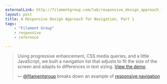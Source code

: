 ```yaml
---
externalLink: http://filamentgroup.com/lab/responsive_design_approach_for_navigation/
layout: post
title: A Responsive Design Approach for Navigation, Part 1
tags:
    - "Filament Group"
    - responsive
    - reference

---
```


> Using progressive enhancement, CSS media queries, and a little
> JavaScript, we built a navigation list that adjusts to fit the
> size of the screen and adapts to differences in text sizing.
> [View the demo](http://filamentgroup.com/examples/rwd-nav-patterns/).
> <footer>— <a href="http://twitter.com/filamentgroup">@filamentgroup</a> breaks down an example of <a href="http://filamentgroup.com/lab/responsive_design_approach_for_navigation/">responsive navigation</a></footer>
